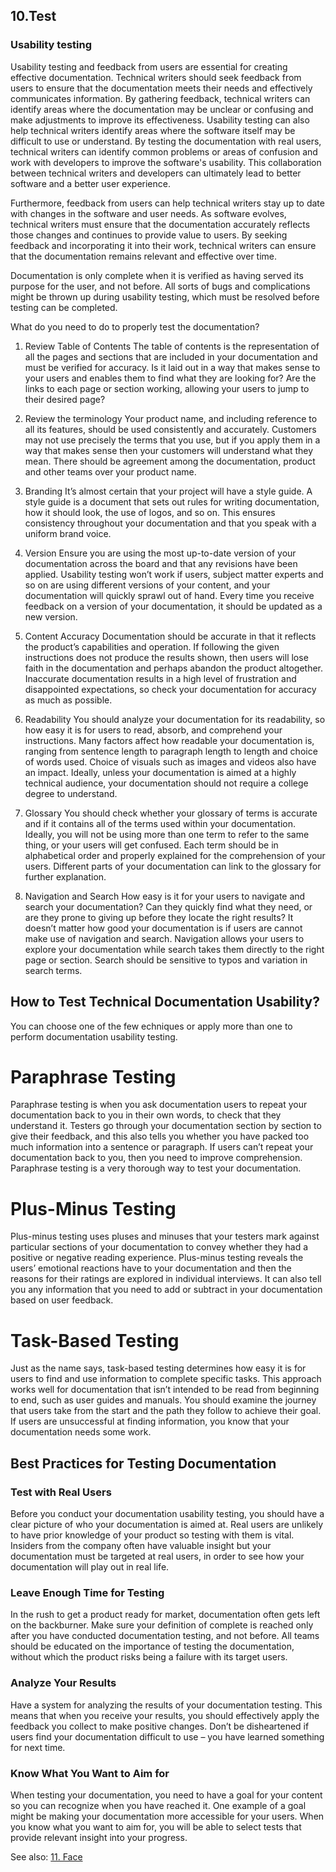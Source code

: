 ## 10.Test

### Usability testing

Usability testing and feedback from users are essential for creating effective documentation. Technical writers should seek feedback from users to ensure that the documentation meets their needs and effectively communicates information. By gathering feedback, technical writers can identify areas where the documentation may be unclear or confusing and make adjustments to improve its effectiveness.
Usability testing can also help technical writers identify areas where the software itself may be difficult to use or understand. By testing the documentation with real users, technical writers can identify common problems or areas of confusion and work with developers to improve the software's usability. This collaboration between technical writers and developers can ultimately lead to better software and a better user experience.

Furthermore, feedback from users can help technical writers stay up to date with changes in the software and user needs. As software evolves, technical writers must ensure that the documentation accurately reflects those changes and continues to provide value to users. By seeking feedback and incorporating it into their work, technical writers can ensure that the documentation remains relevant and effective over time.

Documentation is only complete when it is verified as having served its purpose for the user, and not before. All sorts of bugs and complications might be thrown up during usability testing, which must be resolved before testing can be completed.

What do you need to do to properly test the documentation? 

1.  Review Table of Contents 
The table of contents is the representation of all the pages and sections that are included in your documentation and must be verified for accuracy. Is it laid out in a way that makes sense to your users and enables them to find what they are looking for? Are the links to each page or section working, allowing your users to jump to their desired page?

2. Review the terminology 
Your product name, and including reference to all its features, should be used consistently and accurately. Customers may not use precisely the terms that you use, but if you apply them in a way that makes sense then your customers will understand what they mean. There should be agreement among the documentation, product and other teams over your product name.

3. Branding
It’s almost certain that your project will have a style guide. A style guide is a document that sets out rules for writing documentation, how it should look, the use of logos, and so on. This ensures consistency throughout your documentation and that you speak with a uniform brand voice.

4. Version 
Ensure you are using the most up-to-date version of your documentation across the board and that any revisions have been applied. Usability testing won’t work if users, subject matter experts and so on are using different versions of your content, and your documentation will quickly sprawl out of hand. Every time you receive feedback on a version of your documentation, it should be updated as a new version.

5. Content Accuracy
Documentation should be accurate in that it reflects the product’s capabilities and operation. If following the given instructions does not produce the results shown, then users will lose faith in the documentation and perhaps abandon the product altogether. Inaccurate documentation results in a high level of frustration and disappointed expectations, so check your documentation for accuracy as much as possible.

6. Readability
You should analyze your documentation for its readability, so how easy it is for users to read, absorb, and comprehend your instructions. Many factors affect how readable your documentation is, ranging from sentence length to paragraph length to length and choice of words used. Choice of visuals such as images and videos also have an impact. Ideally, unless your documentation is aimed at a highly technical audience, your documentation should not require a college degree to understand.

7. Glossary
You should check whether your glossary of terms is accurate and if it contains all of the terms used within your documentation. Ideally, you will not be using more than one term to refer to the same thing, or your users will get confused. Each term should be in alphabetical order and properly explained for the comprehension of your users. Different parts of your documentation can link to the glossary for further explanation.

8. Navigation and Search
How easy is it for your users to navigate and search your documentation? Can they quickly find what they need, or are they prone to giving up before they locate the right results? It doesn’t matter how good your documentation is if users are cannot make use of navigation and search. Navigation allows your users to explore your documentation while search takes them directly to the right page or section. Search should be sensitive to typos and variation in search terms.

## How to Test Technical Documentation Usability?
You can choose one of the few echniques or apply more than one to perform documentation usability testing. 

# Paraphrase Testing
Paraphrase testing is when you ask documentation users to repeat your documentation back to you in their own words, to check that they understand it. Testers go through your documentation section by section to give their feedback, and this also tells you whether you have packed too much information into a sentence or paragraph. If users can’t repeat your documentation back to you, then you need to improve comprehension. Paraphrase testing is a very thorough way to test your documentation.

# Plus-Minus Testing
Plus-minus testing uses pluses and minuses that your testers mark against particular sections of your documentation to convey whether they had a positive or negative reading experience. Plus-minus testing reveals the users’ emotional reactions have to your documentation and then the reasons for their ratings are explored in individual interviews. It can also tell you any information that you need to add or subtract in your documentation based on user feedback.

# Task-Based Testing
Just as the name says, task-based testing determines how easy it is for users to find and use information to complete specific tasks. This approach works well for documentation that isn’t intended to be read from beginning to end, such as user guides and manuals. You should examine the journey that users take from the start and the path they follow to achieve their goal. If users are unsuccessful at finding information, you know that your documentation needs some work.

## Best Practices for Testing Documentation

### Test with Real Users
Before you conduct your documentation usability testing, you should have a clear picture of who your documentation is aimed at. Real users are unlikely to have prior knowledge of your product so testing with them is vital. Insiders from the company often have valuable insight but your documentation must be targeted at real users, in order to see how your documentation will play out in real life.

### Leave Enough Time for Testing
In the rush to get a product ready for market, documentation often gets left on the backburner. Make sure your definition of complete is reached only after you have conducted documentation testing, and not before. All teams should be educated on the importance of testing the documentation, without which the product risks being a failure with its target users.

### Analyze Your Results
Have a system for analyzing the results of your documentation testing. This means that when you receive your results, you should effectively apply the feedback you collect to make positive changes. Don’t be disheartened if users find your documentation difficult to use – you have learned something for next time.

### Know What You Want to Aim for
When testing your documentation, you need to have a goal for your content so you can recognize when you have reached it. One example of a goal might be making your documentation more accessible for your users. When you know what you want to aim for, you will be able to select tests that provide relevant insight into your progress.


See also: [11. Face](face.md)
